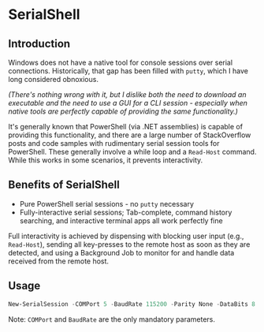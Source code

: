 # SerialShell

## Introduction

Windows does not have a native tool for console sessions over serial connections. Historically, that
gap has been filled with `putty`, which I have long considered obnoxious. 

*(There's nothing wrong with it, but I dislike both the need to download an executable and the need
to use a GUI for a CLI session - especially when native tools are perfectly capable of providing the
same functionality.)*

It's generally known that PowerShell (via .NET assemblies) is capable of providing this
functionality, and there are a large number of StackOverflow posts and code samples with rudimentary
serial session tools for PowerShell. These generally involve a while loop and a `Read-Host` command.
While this works in some scenarios, it prevents interactivity. 

## Benefits of SerialShell

- Pure PowerShell serial sessions - no `putty` necessary
- Fully-interactive serial sessions; Tab-complete, command history searching, and interactive
  terminal apps all work perfectly fine

Full interactivity is achieved by dispensing with blocking user input (e.g., `Read-Host`), sending
all key-presses to the remote host as soon as they are detected, and using a Background Job to
monitor for and handle data received from the remote host. 

## Usage

```PowerShell
New-SerialSession -COMPort 5 -BaudRate 115200 -Parity None -DataBits 8 -StopBits one
```

Note: `COMPort` and `BaudRate` are the only mandatory parameters.